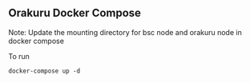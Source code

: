 
## Orakuru Docker Compose


Note: Update the mounting directory for bsc node and orakuru node in docker compose 

To run
```
docker-compose up -d  
```
